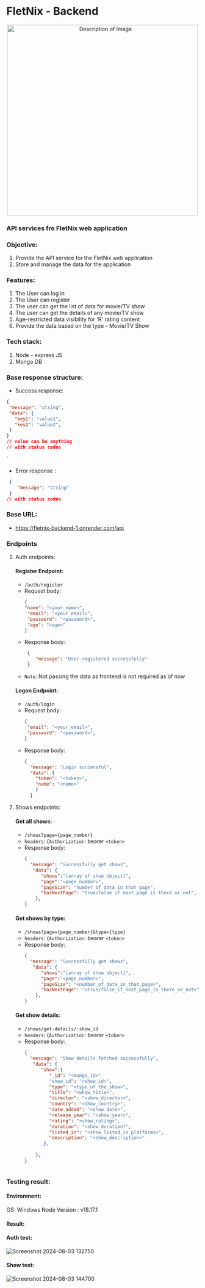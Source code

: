 # FletNix - Backend


<p align="center">
  <img src="https://github.com/user-attachments/assets/c608867b-2861-46dd-b6b5-771e0dacf187" alt="Description of Image" width="500">
</p>

### API services fro FletNix web application

### Objective:
1. Provide the API service for the FletNix web application
2. Store and manage the data for the application

### Features:
1. The User can log in
2. The User can register
3. The user can get the list of data for movie/TV show
4. The user can get the details of any movie/TV show
5. Age-restricted data visibility for 'R' rating content
6. Provide the data based on the type - Movie/TV Show

### Tech stack:
1. Node - express JS
2. Mongo DB

### Base response structure:
-  Success response: 
 ```json
{
  "message": "string",
  "data": {
    "key1": "value1",
    "key2": "value2",
  }
}
// value can be anything
// with status codes
```
`

- Error response :
 ```json
  {
     "message": "string"
  }
 // with status codes
```

### Base URL:
- https://fletnix-backend-1.onrender.com/api

### Endpoints
1. Auth endpoints:
   #### Register Endpoint: 
     - `/auth/register`   
     - Request body:
         ```json
         {
         "name": "<your_name>",
          "email": "<your_email>",
          "password": "<password>",
          "age": "<age>"
         }
       ```
    - Response body:
        ```json
         {
            "message": "User registered successfully"
         }
       ```
    - `Note`: Not passing the data as frontend is not required as of now
   #### Logon Endpoint: 
     - `/auth/login`   
     - Request body:
         ```json
         {
          "email": "<your_email>",
          "password": "<password>",
         }
       ```
    - Response body:
        ```json
        {
          "message": "Login successful",
          "data": {
            "token": "<token>",
            "name": "<name>"
            }
          }
       ```
2. Shows endpoints:
   #### Get all shows: 
     -  `/shows?page={page_number}`  
     - `headers`: {`Authorization`: bearer  `<token>`
     - Response body:
         ```json
         {
           "message": "Successfully get shows",
            "data": {
               "shows":"[array of show object]",
               "page":"<page_number>",
               "pageSize": "number of data in that page",
               "hasNextPage": "true/false if next page is there or not",
             },
         }
       ```
   #### Get shows by type: 
     -  `/shows?page={page_number}&type={type}`  
     - `headers`: {`Authorization`: bearer  `<token>`
     - Response body:
         ```json
         {
           "message": "Successfully get shows",
            "data": {
               "shows":"[array of show object]",
               "page":"<page_number>",
               "pageSize": "<number_of_data_in_that_page>",
               "hasNextPage": "<true/false_if_next_page_is_there_or_not>",
             },
         }
       ```
   #### Get show details: 
     -  `/shows/get-details/:show_id`  
     - `headers`: {`Authorization`: bearer  `<token>`
     - Response body:
         ```json
         {
           "message": "Show details fetched successfully",
            "data": {
               "show":{
                  "_id": "<mongo_id>"
                  "show_id": "<show_id>",
                  "type": "<type_of_the_show>",
                  "title": "<whow_title>",
                  "director": "<show_director>",
                  "country": "<show_country>",
                  "date_added": "<show_date>",
                  "release_year": "<show_year>",
                  "rating": "<show_rating>",
                  "duration": "<show_duration?",
                  "listed_in": "<show_listed_is_platforms>",
                  "description": "<show_description>"
                },
               
             },
         }
      ```
  
 ### Testing result:
 #### Environment:
  OS: Windows
  Node Version : v18.17.1
 #### Result:
 #### Auth test:
   ![Screenshot 2024-08-03 132750](https://github.com/user-attachments/assets/6a1a40f1-1df4-4be3-84bc-03a5f353a417)
 #### Show test:
   ![Screenshot 2024-08-03 144700](https://github.com/user-attachments/assets/ef25f8d8-efd5-4836-a0ec-0a7544a0fbac)

   

     
  
